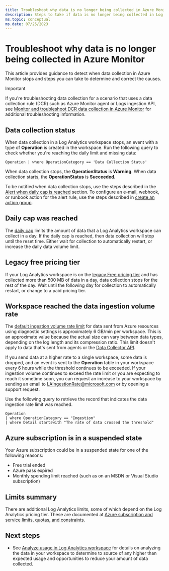 ```yaml
---
title: Troubleshoot why data is no longer being collected in Azure Monitor
description: Steps to take if data is no longer being collected in Log Analytics workspace in Azure Monitor.
ms.topic: conceptual
ms.date: 07/25/2023
---
```

 
# Troubleshoot why data is no longer being collected in Azure Monitor
This article provides guidance to detect when data collection in Azure Monitor stops and steps you can take to determine and correct the causes.

> [!IMPORTANT]
> If you're troubleshooting data collection for a scenario that uses a data collection rule (DCR) such as Azure Monitor agent or Logs ingestion API, see [Monitor and troubleshoot DCR data collection in Azure Monitor](../essentials/data-collection-monitor.md) for additional troubleshooting information.

## Data collection status
When data collection in a Log Analytics workspace stops, an event with a type of **Operation** is created in the workspace. Run the following query to check whether you're reaching the daily limit and missing data: 

```kusto
Operation | where OperationCategory == 'Data Collection Status'
```

When data collection stops, the **OperationStatus** is **Warning**. When data collection starts, the **OperationStatus** is **Succeeded**.

To be notified when data collection stops, use the steps described in the [Alert when daily cap is reached](daily-cap.md#alert-when-daily-cap-is-reached) section. To configure an e-mail, webhook, or runbook action for the alert rule, use the steps described in [create an action group](../alerts/action-groups.md). 

## Daily cap was reached
The [daily cap](daily-cap.md) limits the amount of data that a Log Analytics workspace can collect in a day. If the daily cap is reached, then data collection will stop until the reset time. Either wait for collection to automatically restart, or increase the daily data volume limit.


## Legacy free pricing tier
If your Log Analytics workspace is on the [legacy Free pricing tier](cost-logs.md#legacy-pricing-tiers) and has collected more than 500 MB of data in a day, data collection stops for the rest of the day. Wait until the following day for collection to automatically restart, or change to a paid pricing tier.


## Workspace reached the data ingestion volume rate
The [default ingestion volume rate limit](../service-limits.md#log-analytics-workspaces)  for data sent from Azure resources using diagnostic settings is approximately 6 GB/min per workspace. This is an approximate value because the actual size can vary between data types, depending on the log length and its compression ratio. This limit doesn't apply to data that's sent from agents or the [Data Collector API](data-collector-api.md). 

If you send data at a higher rate to a single workspace, some data is dropped, and an event is sent to the **Operation** table in your workspace every 6 hours while the threshold continues to be exceeded. If your ingestion volume continues to exceed the rate limit or you are expecting to reach it sometime soon, you can request an increase to your workspace by sending an email to LAIngestionRate@microsoft.com or by opening a support request. 

Use the following query to retrieve the record that indicates the data ingestion rate limit was reached.

```kusto
Operation 
| where OperationCategory == "Ingestion" 
| where Detail startswith "The rate of data crossed the threshold"
```

## Azure subscription is in a suspended state 
Your Azure subscription could be in a suspended state for one of the following reasons:

- Free trial ended
- Azure pass expired
- Monthly spending limit reached (such as on an MSDN or Visual Studio subscription)


## Limits summary

There are additional Log Analytics limits, some of which depend on the Log Analytics pricing tier. These are documented at [Azure subscription and service limits, quotas, and constraints](../service-limits.md#log-analytics-workspaces).


## Next steps

- See [Analyze usage in Log Analytics workspace](../logs/analyze-usage.md) for details on analyzing the data in your workspace to determine to source of any higher than expected usage and opportunities to reduce your amount of data collected.
